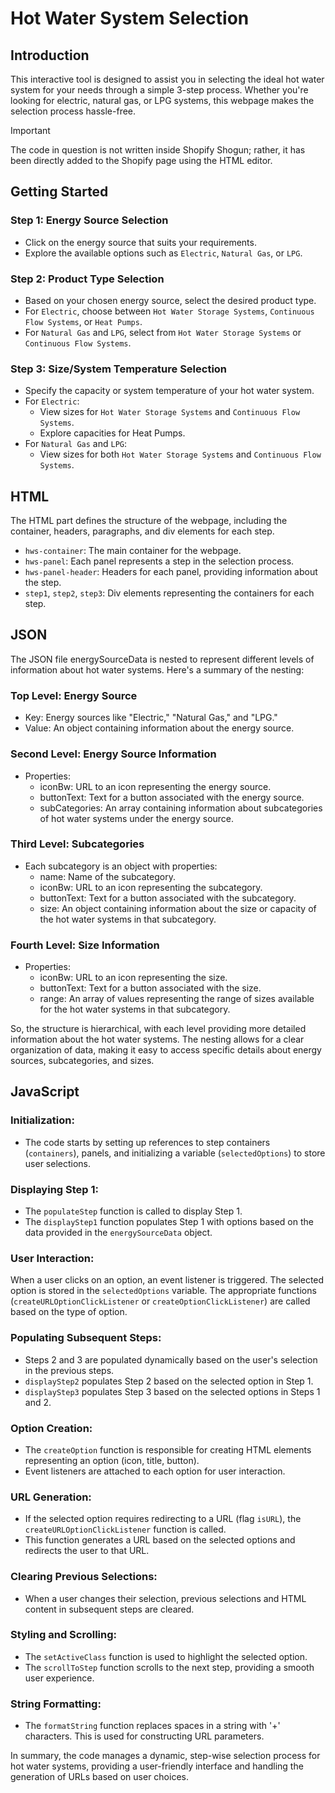 # Hot Water System Selection

## Introduction

This interactive tool is designed to assist you in selecting the ideal hot water system for your needs through a simple 3-step process. Whether you're looking for electric, natural gas, or LPG systems, this webpage makes the selection process hassle-free.

> [!IMPORTANT]
> The code in question is not written inside Shopify Shogun; rather, it has been directly added to the Shopify page using the HTML editor.

## Getting Started

### Step 1: Energy Source Selection

- Click on the energy source that suits your requirements.
- Explore the available options such as `Electric`, `Natural Gas`, or `LPG`.

### Step 2: Product Type Selection

- Based on your chosen energy source, select the desired product type.
- For `Electric`, choose between `Hot Water Storage Systems`, `Continuous Flow Systems`, or `Heat Pumps`.
- For `Natural Gas` and `LPG`, select from `Hot Water Storage Systems` or `Continuous Flow Systems`.

### Step 3: Size/System Temperature Selection

- Specify the capacity or system temperature of your hot water system.
- For `Electric`:
  - View sizes for `Hot Water Storage Systems` and `Continuous Flow Systems`.
  - Explore capacities for Heat Pumps.
- For `Natural Gas` and `LPG`:
  - View sizes for both `Hot Water Storage Systems` and `Continuous Flow Systems`.

## HTML

The HTML part defines the structure of the webpage, including the container, headers, paragraphs, and div elements for each step.

- `hws-container`: The main container for the webpage.
- `hws-panel`: Each panel represents a step in the selection process.
- `hws-panel-header`: Headers for each panel, providing information about the step.
- `step1`, `step2`, `step3`: Div elements representing the containers for each step.

## JSON

The JSON file energySourceData is nested to represent different levels of information about hot water systems. Here's a summary of the nesting:

### Top Level: Energy Source

- Key: Energy sources like "Electric," "Natural Gas," and "LPG."
- Value: An object containing information about the energy source.

### Second Level: Energy Source Information

- Properties:
  - iconBw: URL to an icon representing the energy source.
  - buttonText: Text for a button associated with the energy source.
  - subCategories: An array containing information about subcategories of hot water systems under the energy source.

### Third Level: Subcategories

- Each subcategory is an object with properties:
  - name: Name of the subcategory.
  - iconBw: URL to an icon representing the subcategory.
  - buttonText: Text for a button associated with the subcategory.
  - size: An object containing information about the size or capacity of the hot water systems in that subcategory.

### Fourth Level: Size Information

- Properties:
  - iconBw: URL to an icon representing the size.
  - buttonText: Text for a button associated with the size.
  - range: An array of values representing the range of sizes available for the hot water systems in that subcategory.

So, the structure is hierarchical, with each level providing more detailed information about the hot water systems. The nesting allows for a clear organization of data, making it easy to access specific details about energy sources, subcategories, and sizes.

## JavaScript

### Initialization:

- The code starts by setting up references to step containers (`containers`), panels, and initializing a variable (`selectedOptions`) to store user selections.

### Displaying Step 1:

- The `populateStep` function is called to display Step 1.
- The `displayStep1` function populates Step 1 with options based on the data provided in the `energySourceData` object.

### User Interaction:

When a user clicks on an option, an event listener is triggered.
The selected option is stored in the `selectedOptions` variable.
The appropriate functions (`createURLOptionClickListener` or `createOptionClickListener`) are called based on the type of option.

### Populating Subsequent Steps:

- Steps 2 and 3 are populated dynamically based on the user's selection in the previous steps.
- `displayStep2` populates Step 2 based on the selected option in Step 1.
- `displayStep3` populates Step 3 based on the selected options in Steps 1 and 2.

### Option Creation:

- The `createOption` function is responsible for creating HTML elements representing an option (icon, title, button).
- Event listeners are attached to each option for user interaction.

### URL Generation:

- If the selected option requires redirecting to a URL (flag `isURL`), the `createURLOptionClickListener` function is called.
- This function generates a URL based on the selected options and redirects the user to that URL.

### Clearing Previous Selections:

- When a user changes their selection, previous selections and HTML content in subsequent steps are cleared.

### Styling and Scrolling:

- The `setActiveClass` function is used to highlight the selected option.
- The `scrollToStep` function scrolls to the next step, providing a smooth user experience.

### String Formatting:

- The `formatString` function replaces spaces in a string with '+' characters. This is used for constructing URL parameters.

In summary, the code manages a dynamic, step-wise selection process for hot water systems, providing a user-friendly interface and handling the generation of URLs based on user choices.
